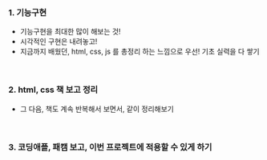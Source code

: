 
### 1. 기능구현
- 기능구현을 최대한 많이 해보는 것! 
- 시각적인 구현은 내려놓고!
- 지금까지 배웠던, html, css, js 를 총정리 하는 느낌으로 우선! 기초 실력을 다 쌓기 

<br>

### 2. html, css 책 보고 정리 
- 그 다음, 책도 계속 반복해서 보면서, 같이 정리해보기 

<br>

### 3. 코딩애플, 패캠 보고, 이번 프로젝트에 적용할 수 있게 하기  





